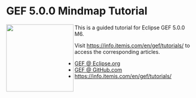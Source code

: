 # GEF 5.0.0 Mindmap Tutorial

<div>
  <img align="left" src="http://github.com/eclipse/gef/gef_eclipse_logo_360.png" width="180px" />

This is a guided tutorial for Eclipse GEF 5.0.0 M6.

Visit <https://info.itemis.com/en/gef/tutorials/> to access the corresponding articles.

* [GEF @ Eclipse.org](http://www.eclipse.org/gef/)
* [GEF @ GitHub.com](https://github.com/eclipse/gef#eclipse-graphical-editing-framework-gef)
* <https://info.itemis.com/en/gef/tutorials/>

</div>

